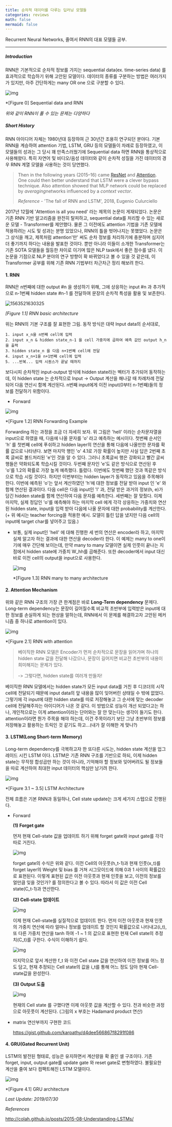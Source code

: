 ```yaml
---
title: 순차적 데이터를 다루는 딥러닝 모델들
categories: reviews
math: false
mermaid: false
---
```


Recurrent Neural Networks, 줄여서 RNN의 대표 모델들 공부.

***

##### Introduction

RNN은 기본적으로 순차적 정보를 가지는 sequential data(ex. time-series data) 를 효과적으로 학습하기 위해 고안된 모델이다. 데이터의 종류를 구분하는 방법은 여러가지가 있지만, 아주 간단하게는 many OR one 으로 구분할 수 있다. 

![img](https://i.imgur.com/Q8zv6TQ.png)

*[Figure 0] Sequential data and RNN

*위와 같이 RNN이 풀 수 있는 문제는 다양하다*



##### Short History

RNN 아이디어 자체는 1980년대 등장하여 근 30년간 조용히 연구되던 분야다. 기본 RNN을 계승하여 attention 기법, LSTM, GRU 등의 모델들이 차례로 등장하였고, 이 모델들의 성과는 그 당시 꽤 만족스러웠기에 Sequential data 하면 RNN을 통상적으로 사용해왔다. 특히 자연어 및 비디오/음성 데이터와 같이 순차적 성질을 가진 데이터의 경우 RNN 계열 모델을 사용하는 것이 당연했다. 

> Then in the following years (2015–16) came [ResNet](https://arxiv.org/abs/1512.03385?source=post_page---------------------------) and [Attention](https://arxiv.org/abs/1502.03044?source=post_page---------------------------). One could then better understand that LSTM were a clever bypass technique. Also attention showed that MLP network could be replaced by *averaging*networks influenced by a *context vector*.
>
> *Reference* - 'The fall of RNN and LSTM', 2018, Eugenio Culurciello

2017년 12월에 'Attention is all you need' 라는 제목의 논문이 게재되었다. 논문은 기존 RNN 기반 알고리즘을 완전히 탈피하고, sequential data를 처리할 수 있는 새로운 모델 - Transformer를 제안했다. 물론 그 이전에도 attention 기법을 기존 모델에 적용하려는 시도 및 성과는 분명 있었으나, RNN의 틀을 벗어나지는 못했었다. 논문은 그 상식을 깨고, 제목처럼 attention'만' 써도 순차 정보를 처리하기에 충분하며 심지어 더 좋기까지 하다는 내용을 발표한 것이다. 뿐만 아니라 이들이 소개한 Transformer는 기존 SOTA 모델들을 월등한 차이로 이기며 많은 NLP task에서 좋은 점수를 냈다. 이 논문을 기점으로 NLP 분야의 연구 방향이 확 바뀌었다고 볼 수 있을 것 같은데, 이 Transformer 공부를 위해 기존 RNN 기법부터 차근차근 정리 해보려 한다.




#### 1. RNN

RNN은 n번째에 대한 output #n 을 생성하기 위해, 그에 상응하는 input #n 과 추가적으로 n-1번째 hidden state #n-1 를 전달하여 문장의 순차적 특성을 활용 및 보존한다.

![1563521630325](https://miro.medium.com/max/700/1*NKhwsOYNUT5xU7Pyf6Znhg.png)

*[Figure 1.1] RNN basic architecture*

위는 RNN의 기본 구조를 잘 표현한 그림. 동작 방식은 대략 Input data의 순서대로,

```  
1. input x_n을 n번째 cell에 입력
2. input x_n & hidden state_n-1 을 cell 가중치에 곱하여 예측 값인 output h_n 을 출력
3. hidden state_n 을 다음 n+1번째 cell에 전달
4. input x_n+1을 n+1번째 cell에 입력
5. ...반복... 입력 시퀀스가 끝날 때까지
```

보다시피 순차적인 input-output 방식에 hidden state라는 벡터가 추가되어 동작하는데, 이 hidden state 는 순차적으로 Input -> Output 계산을 해나갈 때 차례차례 전달되어 다음 연산시 함께 계산된다. n번째 input에게 이전 input(0부터 n-1번째)들의 정보를 전달하기 위함이다. 

* Forward

![img](https://i.imgur.com/vrD0VO1.png)

*[Figure 1.2] RNN Forwarding Example

Forwarding 하는 과정을 조금 더 자세히 보자. 위 그림은 'hell' 이라는 순차문자열을 input으로 하였을 때, 다음에 나올 문자를 'o' 라고 예측하는 예시이다. 첫번째 순서인 'h' 를 첫번째 cell에 푸쉬하고 hidden layer의 연산을 통해 다음에 나올만한 문자를 확률 값으로 나타낸다. 보면 마지막 행인 'o' 4.1로 가장 확률이 높지만 사실 답은 2번째 초록 글씨로 볼드처리된 'e'인 것을 알 수 있다. 그러니 초록글씨 행은 강화되고 빨간 글씨 행들은 약화되도록 학습시킬 것이다. 두번째 문자인 'e'도 같은 방식으로 연산된 후 'o'를 1.2의 확률로 가장 높게 예측했다. 틀렸다. 이번에도 첫번째 했던 것과 똑같은 방식으로 학습 시킬 것이다. 하지만 이번부터는 hidden layer가 동작하고 있음을 주목해야 한다. 이번에 예측된 'o'는 앞서 계산하였던 'h'에 대한 정보를 전달 받아 input 인 'e' 와 함께 연산된 결과이다. 다음 cell은 다음 input인 'l' 과, 전달 받은 과거의 정보(h, e)가 담긴 hidden state를 함께 연산하여 다음 문자를 예측한다. 세번째는 잘 맞췄다. 이제 마지막, 실제 정답인 'o'를 예측해야 하는 마지막 cell 에게 각각 상응하는 가중치와 연산된 hidden state, input을 입력 받아 다음에 나올 문자에 대한 probability를 계산한다. (+ 위 예시는 teacher forcing을 적용한 예시. 모델이 틀린 답을 냈지만 다음 cell의 input에 target char를 넣어주고 있음.)

* 보통, 실제 input인 'hell' 에 대해 진행한 세 번의 연산은 encoder라 하고, 마지막 실제 알고자 하는 결과에 대한 연산을 decoder라 한다. 이 예제는 many to one이기에 매우 간단해 보이는데, 만약 many to many 모델이면 실제 인풋이 끝나는 지점에서 hidden state에 가중치 W_hh를 곱해준다. 또한 decoder에서 input 대신 바로 이전 cell의 output을 input으로 사용한다. 
  

  ![img](https://cdn-images-1.medium.com/freeze/max/1000/1*gkE61tq3u6KOI8TLmhd87A.jpeg?q=20)

  *[Figure 1.3] RNN many to many architecture

  

#### 2. Attention Mechanism

위와 같은 RNN 구조의 가장 큰 한계점은 바로 **Long-Term dependency** 문제다. Long-term dependency는 문장이 길어질수록 비교적 초반부에 입력받은 input에 대한 정보를 손실하게 되는 현상을 말하는데, RNN에서 이 문제를 해결하고자 고안된 메커니즘 중 하나로 attention이 있다.

![img](https://cdn-images-1.medium.com/freeze/max/1000/1*XSDr2OcMBYmnOf351KBRpg.jpeg?q=20)

*[Figure 2.1] RNN with attention

> 베이직한 RNN 모델은 Encoder가 먼저 순차적으로 문장을 읽어가며 하나의 hidden state 값을 전달해 나갔으나, 문장이 길어지면 비교전 초반부의 내용이 희미해지는 문제가 있다.
>
>  -> 그렇다면, hidden state를 여러개 만들자!

베이직한 RNN 모델에서는 hidden state가 모든 input data를 거친 후 디코더의 시작 cell에 전달되기 때문에 input data의 앞 내용을 많이 잊어버린 상태일 수 밖에 없었다. 그렇기에 각 input에 대한 hidden state를 따로 저장해놓고 그 순서에 맞는 decoder cell에 전달해주자는 아이디어가 나온 것 같다. 이 방법으로 성능이 개선 되었다고는 하나, 개인적으로는 이게 attention이라는 단어와는 잘 안 맞는다는 생각이 들기도 한다. attention이라면 뭔가 주목을 해야 하는데, 이건 주목이라기 보단 그냥 초반부의 정보를 저장해놓고 활용하는 트릭인 것 같기도 하고...(내가 잘 이해한 게 맞나?)



#### 3. LSTM(Long Short-term Memory)

Long-term dependency를 극복하고자 한 또다른 시도는, hidden state 계산을 업그레이드 시킨 LSTM 이다. LSTM은 기존 RNN 구조를 기반으로 하되, 이제 hidden state는 무작정 합성곱만 하는 것이 아니라, 기억해야 할 정보와 잊어버려도 될 정보들을 따로 계산하여 최대한 input 데이터의 핵심만 남기려 한다. 

![img](http://i.imgur.com/jKodJ1u.png)

*[Figure 3.1 ~ 3.5] LSTM Architecture

전체 흐름은 기본 RNN과 동일하나, Cell state update는 크게 세가지 스텝으로 진행된다. 

* Forward

  **(1) Forget gate**

  먼저 현재 Cell-state 값을 업데이트 하기 위해 forget gate와 input gate를 각각 따로 거친다. 

  

  ![img](http://colah.github.io/posts/2015-08-Understanding-LSTMs/img/LSTM3-focus-f.png)

  forget gate의 수식은 위와 같다. 이전 Cell의 아웃풋(h_t-1)과 현재 인풋(x_t)를 forget layer의 Weight 및 bias 를 거쳐 시그모이드에 의해 0과 1 사이의 확률값으로 표현된다. 이렇게 표현된 값은 이전 아웃풋과 현재 인풋을 보고, 이전의 정보를 얼만큼 잊을 것인가? 를 정의한다고 볼 수 있다. 따라서 이 값은 이전 Cell state(C_t-1)과 연산한다. 

  **(2) Cell-state 업데이트**

  ![img](http://colah.github.io/posts/2015-08-Understanding-LSTMs/img/LSTM3-focus-i.png)

  이제 현재 Cell-state를 실질적으로 업데이트 한다. 먼저 이전 아웃풋과 현재 인풋의 가중치 연산에 따라 얼마나 정보를 업데이트 할 것인지 확률값으로 나타내고(i_t), 또 다른 가중치 연산을 tanh 하여 -1 ~ 1 의 값으로 표현한 현재 Cell state의 추정치(C_t)를 구한다. 수식이 이해하기 쉽다.

  ![img](http://colah.github.io/posts/2015-08-Understanding-LSTMs/img/LSTM3-focus-C.png)

  마지막으로 앞서 계산한 f_t 와 이전 Cell state 값을 연산하여 이전 정보를 어느 정도 담고, 현재 추정되는 Cell state의 값을 i_t를 통해 어느 정도 담아 현재 Cell-state값을 완성한다.

  **(3) Output 도출**

  ![img](http://colah.github.io/posts/2015-08-Understanding-LSTMs/img/LSTM3-focus-o.png)

  현재의 Cell state 를 구했다면 이제 아웃풋 값을 계산할 수 있다. 전과 비슷한 과정으로 아웃풋이 계산된다. (그림의 x 부호는  Hadamard product 연산)
  
* matrix 연산부까지 구현한 코드
  
  https://gist.github.com/karpathy/d4dee566867f8291f086



#### 4. GRU(Gated Recurrent Unit)

LSTM의 발전된 형태로, 성능은 유지하면서 계산량을 확 줄인 셀 구조이다. 기존 forget, input, output gate를 update gate 와 reset gate로 변형하였다. 불필요한 계산을 줄여 보다 컴팩트해진 LSTM 모델이다.

![img](http://i.imgur.com/rehjrBZ.png)

*[Figure 4.1] GRU architecture



*Last Update: 2019/07/30*

*References* 

http://colah.github.io/posts/2015-08-Understanding-LSTMs/ 

